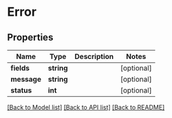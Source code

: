 # Error

## Properties
Name | Type | Description | Notes
------------ | ------------- | ------------- | -------------
**fields** | **string** |  | [optional] 
**message** | **string** |  | [optional] 
**status** | **int** |  | [optional] 

[[Back to Model list]](../README.md#documentation-for-models) [[Back to API list]](../README.md#documentation-for-api-endpoints) [[Back to README]](../README.md)


